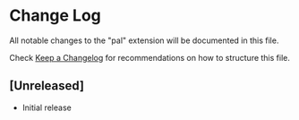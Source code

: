 # Change Log

All notable changes to the "pal" extension will be documented in this file.

Check [Keep a Changelog](http://keepachangelog.com/) for recommendations on how to structure this file.

## [Unreleased]

- Initial release